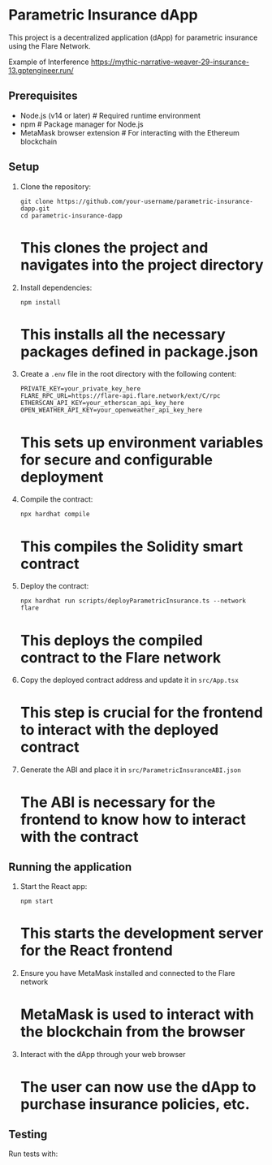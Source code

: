 # Parametric Insurance dApp

This project is a decentralized application (dApp) for parametric insurance using the Flare Network.

Example of Interference 
https://mythic-narrative-weaver-29-insurance-13.gptengineer.run/

## Prerequisites

- Node.js (v14 or later)  # Required runtime environment
- npm  # Package manager for Node.js
- MetaMask browser extension  # For interacting with the Ethereum blockchain

## Setup

1. Clone the repository:
   ```
   git clone https://github.com/your-username/parametric-insurance-dapp.git
   cd parametric-insurance-dapp
   ```
   # This clones the project and navigates into the project directory

2. Install dependencies:
   ```
   npm install
   ```
   # This installs all the necessary packages defined in package.json

3. Create a `.env` file in the root directory with the following content:
   ```
   PRIVATE_KEY=your_private_key_here
   FLARE_RPC_URL=https://flare-api.flare.network/ext/C/rpc
   ETHERSCAN_API_KEY=your_etherscan_api_key_here
   OPEN_WEATHER_API_KEY=your_openweather_api_key_here
   ```
   # This sets up environment variables for secure and configurable deployment

4. Compile the contract:
   ```
   npx hardhat compile
   ```
   # This compiles the Solidity smart contract

5. Deploy the contract:
   ```
   npx hardhat run scripts/deployParametricInsurance.ts --network flare
   ```
   # This deploys the compiled contract to the Flare network

6. Copy the deployed contract address and update it in `src/App.tsx`
   # This step is crucial for the frontend to interact with the deployed contract

7. Generate the ABI and place it in `src/ParametricInsuranceABI.json`
   # The ABI is necessary for the frontend to know how to interact with the contract

## Running the application

1. Start the React app:
   ```
   npm start
   ```
   # This starts the development server for the React frontend

2. Ensure you have MetaMask installed and connected to the Flare network
   # MetaMask is used to interact with the blockchain from the browser

3. Interact with the dApp through your web browser
   # The user can now use the dApp to purchase insurance policies, etc.

## Testing

Run tests with:
